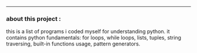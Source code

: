 ---

### about this project :

this is a list of programs i coded myself for understanding python.
it contains python fundamentals: for loops, while loops, lists, tuples, string traversing, built-in functions usage, pattern generators. 
